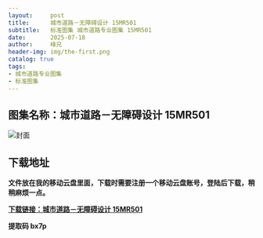 ```yaml
---
layout:     post
title:      城市道路－无障碍设计 15MR501
subtitle:   标准图集 城市道路专业图集 15MR501
date:       2025-07-18
author:     峰兄
header-img: img/the-first.png
catalog: true
tags:
- 城市道路专业图集
- 标准图集
---
```

## 图集名称：城市道路－无障碍设计 15MR501
![封面](https://pic1.imgdb.cn/item/6879fcc358cb8da5c8c2a70b.jpg)


## 下载地址 
**文件放在我的移动云盘里面，下载时需要注册一个移动云盘账号，登陆后下载，稍稍麻烦一点。**  
  
[**下载链接：城市道路－无障碍设计 15MR501**](https://caiyun.139.com/w/i/2oxwDS4pU5ay5)


**提取码 bx7p**

